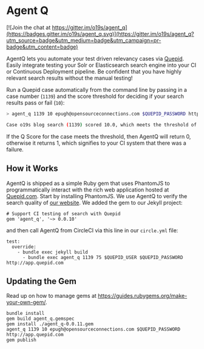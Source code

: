 # Agent Q

[![Join the chat at https://gitter.im/o19s/agent_q](https://badges.gitter.im/o19s/agent_q.svg)](https://gitter.im/o19s/agent_q?utm_source=badge&utm_medium=badge&utm_campaign=pr-badge&utm_content=badge)


AgentQ lets you automate your test driven relevancy cases via [Quepid](http://www.quepid.com).  Easily integrate testing your Solr or Elasticsearch search engine into your CI or Continuous Deployment pipeline.   Be confident that you have highly relevant search results without the manual testing!

Run a Quepid case automatically from the command line by passing in a case number (`1139`) and the score threshold for deciding if your search results pass or fail (`10`):

```sh
> agent_q 1139 10 epugh@opensourceconnections.com $QUEPID_PASSWORD http://app.quepid.com

Case o19s blog search (1139) scored 10.0, which meets the threshold of 10
```

If the Q Score for the case meets the threshold, then AgentQ will return 0, otherwise it returns 1, which signifies to your CI system that there was a failure.


## How it Works
AgentQ is shipped as a simple Ruby gem that uses PhantomJS to programmatically interact with the rich web application hosted at [Quepid.com](http://www.quepid.com).  Start by installing PhantomJS.  We use AgentQ to verify the search quality of [our website](http://www.opensourceconnections.com).  We added the gem to our Jekyll project:

```
# Support CI testing of search with Quepid
gem 'agent_q', '~> 0.0.10'
```

and then call AgentQ from CircleCI via this line in our `circle.yml` file:

```
test:
  override:
    - bundle exec jekyll build
      - bundle exec agent_q 1139 75 $QUEPID_USER $QUEPID_PASSWORD http://app.quepid.com
```

## Updating the Gem

Read up on how to manage gems at https://guides.rubygems.org/make-your-own-gem/.  

```
bundle install
gem build agent_q.gemspec
gem install ./agent_q-0.0.11.gem
agent_q 1139 10 epugh@opensourceconnections.com $QUEPID_PASSWORD http://app.quepid.com
gem publish
```
